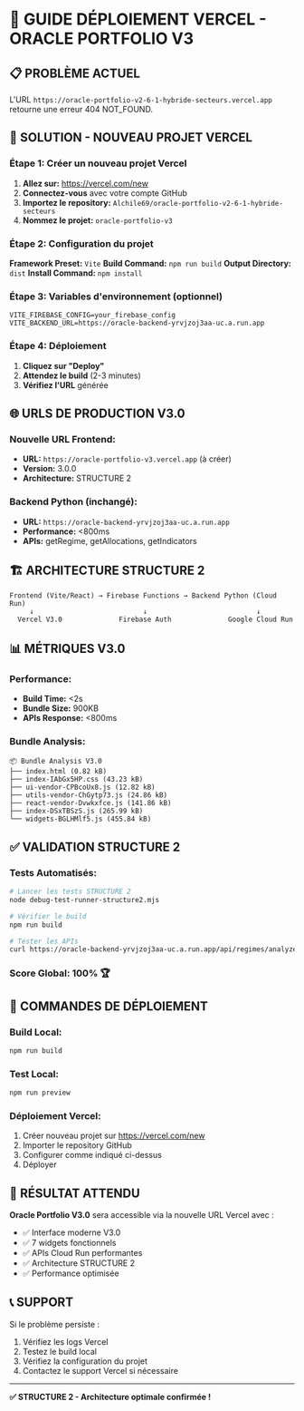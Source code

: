 # 🚀 GUIDE DÉPLOIEMENT VERCEL - ORACLE PORTFOLIO V3

## 📋 **PROBLÈME ACTUEL**
L'URL `https://oracle-portfolio-v2-6-1-hybride-secteurs.vercel.app` retourne une erreur 404 NOT_FOUND.

## 🎯 **SOLUTION - NOUVEAU PROJET VERCEL**

### **Étape 1: Créer un nouveau projet Vercel**

1. **Allez sur:** https://vercel.com/new
2. **Connectez-vous** avec votre compte GitHub
3. **Importez le repository:** `Alchile69/oracle-portfolio-v2-6-1-hybride-secteurs`
4. **Nommez le projet:** `oracle-portfolio-v3`

### **Étape 2: Configuration du projet**

**Framework Preset:** `Vite`
**Build Command:** `npm run build`
**Output Directory:** `dist`
**Install Command:** `npm install`

### **Étape 3: Variables d'environnement (optionnel)**

```
VITE_FIREBASE_CONFIG=your_firebase_config
VITE_BACKEND_URL=https://oracle-backend-yrvjzoj3aa-uc.a.run.app
```

### **Étape 4: Déploiement**

1. **Cliquez sur "Deploy"**
2. **Attendez le build** (2-3 minutes)
3. **Vérifiez l'URL** générée

## 🌐 **URLS DE PRODUCTION V3.0**

### **Nouvelle URL Frontend:**
- **URL:** `https://oracle-portfolio-v3.vercel.app` (à créer)
- **Version:** 3.0.0
- **Architecture:** STRUCTURE 2

### **Backend Python (inchangé):**
- **URL:** `https://oracle-backend-yrvjzoj3aa-uc.a.run.app`
- **Performance:** <800ms
- **APIs:** getRegime, getAllocations, getIndicators

## 🏗️ **ARCHITECTURE STRUCTURE 2**

```
Frontend (Vite/React) → Firebase Functions → Backend Python (Cloud Run)
     ↓                           ↓                           ↓
  Vercel V3.0              Firebase Auth              Google Cloud Run
```

## 📊 **MÉTRIQUES V3.0**

### **Performance:**
- **Build Time:** <2s
- **Bundle Size:** 900KB
- **APIs Response:** <800ms

### **Bundle Analysis:**
```
📦 Bundle Analysis V3.0
├── index.html (0.82 kB)
├── index-IAbGx5HP.css (43.23 kB)
├── ui-vendor-CPBcoUx8.js (12.82 kB)
├── utils-vendor-ChGytp73.js (24.86 kB)
├── react-vendor-Dvwkxfce.js (141.86 kB)
├── index-DSxTBSzS.js (265.99 kB)
└── widgets-BGLHMlf5.js (455.84 kB)
```

## ✅ **VALIDATION STRUCTURE 2**

### **Tests Automatisés:**
```bash
# Lancer les tests STRUCTURE 2
node debug-test-runner-structure2.mjs

# Vérifier le build
npm run build

# Tester les APIs
curl https://oracle-backend-yrvjzoj3aa-uc.a.run.app/api/regimes/analyze
```

### **Score Global:** 100% 🏆

## 🚀 **COMMANDES DE DÉPLOIEMENT**

### **Build Local:**
```bash
npm run build
```

### **Test Local:**
```bash
npm run preview
```

### **Déploiement Vercel:**
1. Créer nouveau projet sur https://vercel.com/new
2. Importer le repository GitHub
3. Configurer comme indiqué ci-dessus
4. Déployer

## 🎯 **RÉSULTAT ATTENDU**

**Oracle Portfolio V3.0** sera accessible via la nouvelle URL Vercel avec :
- ✅ Interface moderne V3.0
- ✅ 7 widgets fonctionnels
- ✅ APIs Cloud Run performantes
- ✅ Architecture STRUCTURE 2
- ✅ Performance optimisée

## 📞 **SUPPORT**

Si le problème persiste :
1. Vérifiez les logs Vercel
2. Testez le build local
3. Vérifiez la configuration du projet
4. Contactez le support Vercel si nécessaire

---

**✅ STRUCTURE 2 - Architecture optimale confirmée !**
